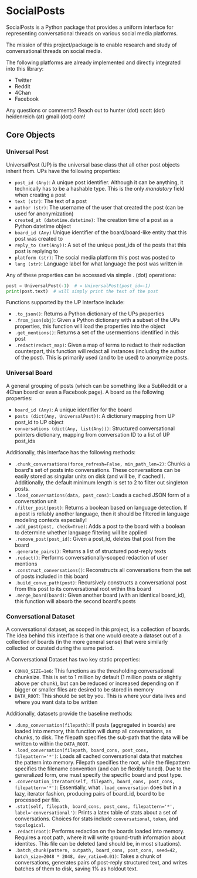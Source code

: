 # SocialPosts

SocialPosts is a Python package that provides a uniform interface
for representing
conversational threads on various social media platforms. 

The mission of this project/package is to enable research and study 
of conversational threads on social media.

The following platforms are already implemented and directly integrated into this library:
- Twitter
- Reddit
- 4Chan
- Facebook

Any questions or comments? Reach out to hunter (dot) scott (dot) heidenreich (at) gmail (dot) com!

## Core Objects

### Universal Post

UniversalPost (UP) is the universal base class that all 
other post objects inherit from. 
UPs have the following properties:
- `post_id (Any)`: A unique post identifier. Although it can be anything, it technically has to be a hashable type. This is the only _mandatory_ field when creating a post
- `text (str)`: The text of a post 
- `author (str)`: The username of the user that created the post (can be used for anonymization)
- `created_at (datetime.datetime)`: The creation time of a post as a Python datetime object
- `board_id (Any)` Unique identifier of the board/board-like entity that this post was created to
- `reply_to (set(Any))`: A set of the unique post_ids of the posts that this post is replying to
- `platform (str)`: The social media platform this post was posted to
- `lang (str)`: Language label for what language the post was written in

Any of these properties can be accessed via simple . (dot) operations:

```python
post = UniversalPost(-1)  # = UniversalPost(post_id=-1)
print(post.text)  # will simply print the text of the post
```

Functions supported by the UP interface include:
- `.to_json()`: Returns a Python dictionary of the UPs properties
- `.from_json(obj)`: Given a Python dictionary with a subset of the UPs properties, this function will load the properties into the object
- `.get_mentions()`: Returns a set of the usermentions identified in this post
- `.redact(redact_map)`: Given a map of terms to redact to their redaction counterpart, this function will redact all instances (including the author of the post). This is primarily used (and to be used) to anonymize posts.

### Universal Board

A general grouping of posts 
(which can be something like a SubReddit or a 4Chan board or even a Facebook page).
A board as the following properties:
- `board_id (Any)`: A unique identifier for the board
- `posts (dict(Any, UniversalPost))`: A dictionary mapping from UP post_id to UP object 
- `conversations (dict(Any, list(Any)))`:  Structured conversational pointers dictionary, mapping from conversation ID to a list of UP post_ids

Additionally, this interface has the following methods:
- `.chunk_conversations(force_refresh=False, min_path_len=2)`: Chunks a board's set of posts into conversations. These conversations can be easily stored as singular units on disk (and will be, if cached!). Additionally, the default minimum length is set to 2 to filter out singleton posts.
- `.load_conversations(data, post_cons)`: Loads a cached JSON form of a conversation unit
- `.filter_post(post)`: Returns a boolean based on language detection. If a post is reliably another language, then it should be filtered in language modeling contexts especially!
- `.add_post(post, check=True)`: Adds a post to the board with a boolean to determine whether language filtering will be applied
- `.remove_post(post_id)`: Given a post_id, deletes that post from the board
- `.generate_pairs()`: Returns a list of structured post-reply texts
- `.redact()`: Performs conversationally-scoped redaction of user mentions
- `.construct_conversations()`: Reconstructs all conversations from the set of posts included in this board
- `.build_convo_path(post)`: Recursively constructs a conversational post from this post to its conversational root within this board
- `.merge_board(board)`: Given another board (with an identical board_id), this function will absorb the second board's posts

### Conversational Dataset

A conversational dataset, as scoped in this project, is a collection of boards.
The idea behind this interface is that one would create a dataset out of a collection
of boards (in the more general sense) that were similarly collected
or curated during the same period. 

A Conversational Dataset has two key static properties: 
- `CONVO_SIZE=1e6`: This functions as the thresholding conversational chunksize. This is set to 1 million by default (1 million posts or slightly above per chunk), but can be reduced or increased depending on if bigger or smaller files are desired to be stored in memory
- `DATA_ROOT`: This should be set by you. This is where your data lives and where you want data to be written

Additionally, datasets provide the baseline methods:
- `.dump_conversation(filepath)`: If posts (aggregated in boards) are loaded into memory, this function will dump all conversations, as chunks, to disk. The filepath specifies the sub-path that the data will be written to within the `DATA_ROOT`.
- `.load_conversation(filepath, board_cons, post_cons, filepattern='*')`: Loads all cached conversational data that matches the pattern into memory. Filepath specifies the root, while the filepattern specifies the filename convention (and can be flexibly tuned). Due to the generalized form, one must specify the specific board and post type.
- `.conversation_iterator(self, filepath, board_cons, post_cons, filepattern='*')`: Essentially, what `.load_conversation` does but in a lazy, iterator fashion, producing pairs of board_id, board to be processed per file.
- `.stat(self, filepath, board_cons, post_cons, filepattern='*', label='conversational')`: Prints a latex table of stats about a set of conversations. Choices for stats include `conversational`, `token`, and `topological`.
- `.redact(root)`: Performs redaction on the boards loaded into memory. Requires a root path, where it will write ground-truth information about identites. This file can be deleted (and should be, in most situations). 
- `.batch_chunk(pattern, outpath, board_cons, post_cons, seed=42, batch_size=2048 * 2048, dev_ratio=0.01)`: Takes a chunk of conversations, generates pairs of post-reply structured text, and writes batches of them to disk, saving 1% as holdout text. 